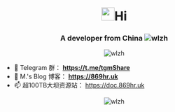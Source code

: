 <h1 align="center"> <img src="https://raw.githubusercontent.com/iampavangandhi/iampavangandhi/master/gifs/Hi.gif" width="30px">Hi</h1>
<h3 align="center">A developer from China <img src="https://visitor-badge.laobi.icu/badge?page_id=wlzh" alt="wlzh" /></h3>
<p align="center"> <img src="https://github-profile-trophy.vercel.app/?username=wlzh&title=Stars,Followers,Repositories,Commit,Issues,PullRequest&column=6" alt="wlzh" /></p>

- 🐧  Telegram    群： **https://t.me/tgmShare**
- 👯 M.'s Blog  博客： **https://869hr.uk**
- 📫 超100TB大坝资源站： https://doc.869hr.uk
<p align="center">
<img src="https://github-readme-stats.vercel.app/api?username=wlzh&show_icons=true&theme=tokyonight&hide=prs,contribs)" alt="wlzh" />
</p>
